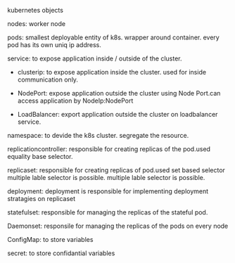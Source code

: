 kubernetes objects 

nodes: worker node

pods: smallest deployable entity of k8s. wrapper around container. every pod has its own uniq ip address.

service: to expose application inside / outside of the cluster.
 - clusterip: to expose application inside the cluster. used for inside communication only.

 - NodePort: expose application outside the cluster using Node Port.can access application by NodeIp:NodePort

 - LoadBalancer: export application outside the cluster on loadbalancer service.

namespace: to devide the k8s cluster. segregate the resource.
 
replicationcontroller: responsible for creating replicas of the pod.used equality base selector. 

replicaset: responsible for creating replicas of pod.used set based selector multiple lable selector 
is possible. multiple lable selector is possible.

deployment: deployment is responsible for implementing deployment stratagies on replicaset

statefulset: responsible for managing the replicas of the stateful pod.

Daemonset: responsile for managing the replicas of the pods on every node 

ConfigMap: to store variables 

secret: to store confidantial variables 



